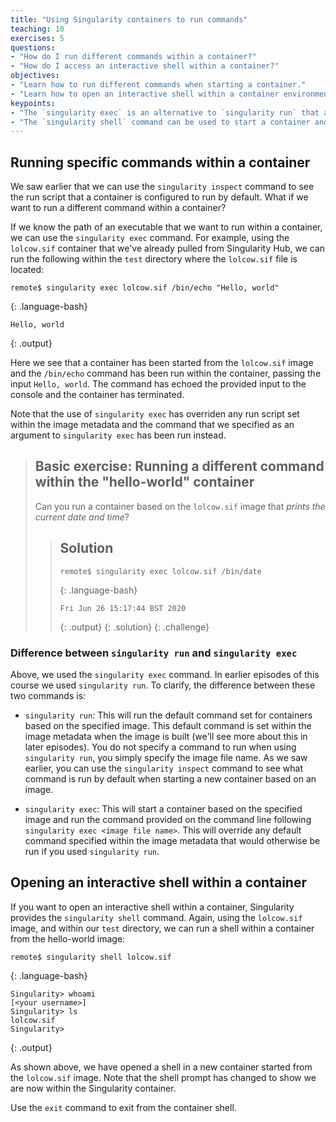 ```yaml
---
title: "Using Singularity containers to run commands"
teaching: 10
exercises: 5
questions:
- "How do I run different commands within a container?"
- "How do I access an interactive shell within a container?"
objectives:
- "Learn how to run different commands when starting a container."
- "Learn how to open an interactive shell within a container environment."
keypoints:
- "The `singularity exec` is an alternative to `singularity run` that allows you to start a container running a specific command."
- "The `singularity shell` command can be used to start a container and run an interactive shell within it."
---
```


## Running specific commands within a container

We saw earlier that we can use the `singularity inspect` command to see the run script that a container is configured to run by default. What if we want to run a different command within a container?

If we know the path of an executable that we want to run within a container, we can use the `singularity exec` command. For example, using the `lolcow.sif` container that we've already pulled from Singularity Hub, we can run the following within the `test` directory where the `lolcow.sif` file is located:

~~~
remote$ singularity exec lolcow.sif /bin/echo "Hello, world"
~~~
{: .language-bash}

~~~
Hello, world
~~~
{: .output}

Here we see that a container has been started from the `lolcow.sif` image and the `/bin/echo` command has been run within the container, passing the input `Hello, world`. The command has echoed the provided input to the console and the container has terminated.

Note that the use of `singularity exec` has overriden any run script set within the image metadata and the command that we specified as an argument to `singularity exec` has been run instead.

> ## Basic exercise: Running a different command within the "hello-world" container
>
> Can you run a container based on the `lolcow.sif` image that *prints the current date and time*?
> 
> > ## Solution
> >
> > ~~~
> > remote$ singularity exec lolcow.sif /bin/date
> > ~~~
> > {: .language-bash}
> > 
> > ~~~
> > Fri Jun 26 15:17:44 BST 2020
> > ~~~
> > {: .output}
> {: .solution}
{: .challenge}


### Difference between `singularity run` and `singularity exec`

Above, we used the `singularity exec` command. In earlier episodes of this
course we used `singularity run`. To clarify, the difference between these
two commands is:

 - `singularity run`: This will run the default command set for containers
   based on the specified image. This default command is set within
   the image metadata when the image is built (we'll see more about this
   in later episodes). You do not specify a command to run when using
   `singularity run`, you simply specify the image file name. As we saw 
   earlier, you can use the `singularity inspect` command to see what command
   is run by default when starting a new container based on an image.

 - `singularity exec`: This will start a container based on the specified
   image and run the command provided on the command line following
   `singularity exec <image file name>`. This will override any default
   command specified within the image metadata that would otherwise be
   run if you used `singularity run`.

## Opening an interactive shell within a container

If you want to open an interactive shell within a container, Singularity provides the `singularity shell` command. Again, using the `lolcow.sif` image, and within our `test` directory, we can run a shell within a container from the hello-world image:

~~~
remote$ singularity shell lolcow.sif
~~~
{: .language-bash}

~~~
Singularity> whoami
[<your username>]
Singularity> ls
lolcow.sif
Singularity> 
~~~
{: .output}

As shown above, we have opened a shell in a new container started from the `lolcow.sif` image. Note that the shell prompt has changed to show we are now within the Singularity container.

Use the `exit` command to exit from the container shell.


